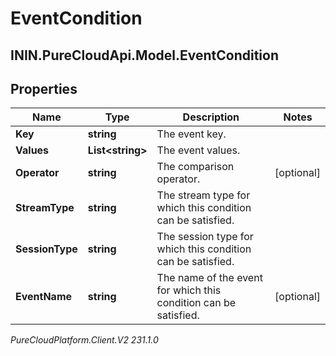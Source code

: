# EventCondition

## ININ.PureCloudApi.Model.EventCondition

## Properties

|Name | Type | Description | Notes|
|------------ | ------------- | ------------- | -------------|
| **Key** | **string** | The event key. | |
| **Values** | **List&lt;string&gt;** | The event values. | |
| **Operator** | **string** | The comparison operator. | [optional] |
| **StreamType** | **string** | The stream type for which this condition can be satisfied. | |
| **SessionType** | **string** | The session type for which this condition can be satisfied. | |
| **EventName** | **string** | The name of the event for which this condition can be satisfied. | [optional] |



_PureCloudPlatform.Client.V2 231.1.0_
